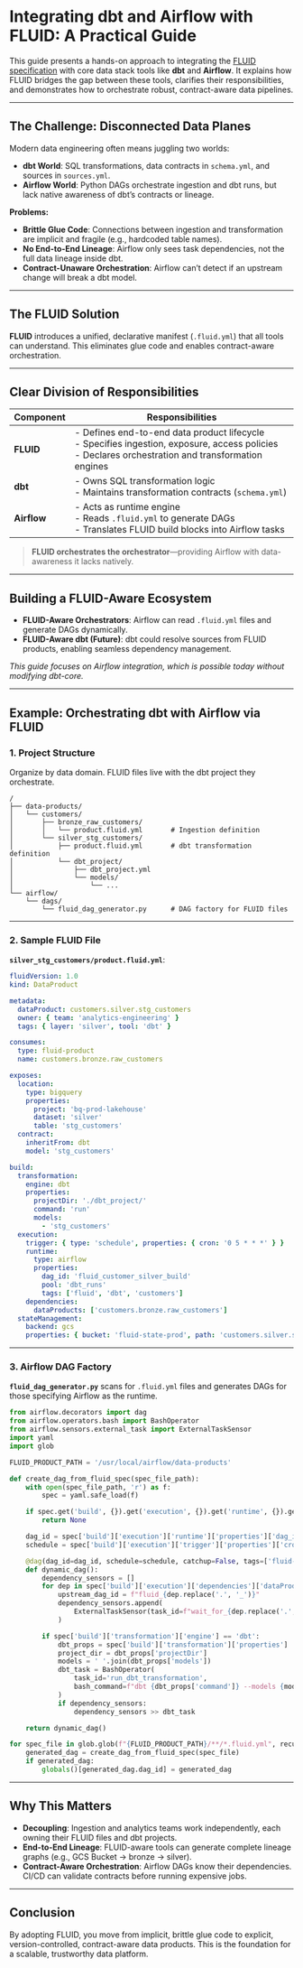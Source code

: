 # Integrating dbt and Airflow with FLUID: A Practical Guide

This guide presents a hands-on approach to integrating the [FLUID specification](https://github.com/open-data-protocol/fluid/blob/main/specification.md) with core data stack tools like **dbt** and **Airflow**. It explains how FLUID bridges the gap between these tools, clarifies their responsibilities, and demonstrates how to orchestrate robust, contract-aware data pipelines.

---

## The Challenge: Disconnected Data Planes

Modern data engineering often means juggling two worlds:

- **dbt World**: SQL transformations, data contracts in `schema.yml`, and sources in `sources.yml`.
- **Airflow World**: Python DAGs orchestrate ingestion and dbt runs, but lack native awareness of dbt’s contracts or lineage.

**Problems:**

- **Brittle Glue Code**: Connections between ingestion and transformation are implicit and fragile (e.g., hardcoded table names).
- **No End-to-End Lineage**: Airflow only sees task dependencies, not the full data lineage inside dbt.
- **Contract-Unaware Orchestration**: Airflow can’t detect if an upstream change will break a dbt model.

---

## The FLUID Solution

**FLUID** introduces a unified, declarative manifest (`.fluid.yml`) that all tools can understand. This eliminates glue code and enables contract-aware orchestration.

---

## Clear Division of Responsibilities

| Component | Responsibilities |
|-----------|------------------|
| **FLUID** | - Defines end-to-end data product lifecycle<br>- Specifies ingestion, exposure, access policies<br>- Declares orchestration and transformation engines |
| **dbt**   | - Owns SQL transformation logic<br>- Maintains transformation contracts (`schema.yml`) |
| **Airflow** | - Acts as runtime engine<br>- Reads `.fluid.yml` to generate DAGs<br>- Translates FLUID build blocks into Airflow tasks |

> **FLUID orchestrates the orchestrator**—providing Airflow with data-awareness it lacks natively.

---

## Building a FLUID-Aware Ecosystem

- **FLUID-Aware Orchestrators**: Airflow can read `.fluid.yml` files and generate DAGs dynamically.
- **FLUID-Aware dbt (Future)**: dbt could resolve sources from FLUID products, enabling seamless dependency management.

*This guide focuses on Airflow integration, which is possible today without modifying dbt-core.*

---

## Example: Orchestrating dbt with Airflow via FLUID

### 1. Project Structure

Organize by data domain. FLUID files live with the dbt project they orchestrate.

```
/
├── data-products/
│   └── customers/
│       ├── bronze_raw_customers/
│       │   └── product.fluid.yml       # Ingestion definition
│       └── silver_stg_customers/
│           ├── product.fluid.yml       # dbt transformation definition
│           └── dbt_project/
│               ├── dbt_project.yml
│               └── models/
│                   └── ...
└── airflow/
    └── dags/
        └── fluid_dag_generator.py      # DAG factory for FLUID files
```

---

### 2. Sample FLUID File

**`silver_stg_customers/product.fluid.yml`**:

```yaml
fluidVersion: 1.0
kind: DataProduct

metadata:
  dataProduct: customers.silver.stg_customers
  owner: { team: 'analytics-engineering' }
  tags: { layer: 'silver', tool: 'dbt' }

consumes:
  type: fluid-product
  name: customers.bronze.raw_customers

exposes:
  location:
    type: bigquery
    properties:
      project: 'bq-prod-lakehouse'
      dataset: 'silver'
      table: 'stg_customers'
  contract:
    inheritFrom: dbt
    model: 'stg_customers'

build:
  transformation:
    engine: dbt
    properties:
      projectDir: './dbt_project/'
      command: 'run'
      models:
        - 'stg_customers'
  execution:
    trigger: { type: 'schedule', properties: { cron: '0 5 * * *' } }
    runtime:
      type: airflow
      properties:
        dag_id: 'fluid_customer_silver_build'
        pool: 'dbt_runs'
        tags: ['fluid', 'dbt', 'customers']
    dependencies:
      dataProducts: ['customers.bronze.raw_customers']
  stateManagement:
    backend: gcs
    properties: { bucket: 'fluid-state-prod', path: 'customers.silver.stg_customers.json' }
```

---

### 3. Airflow DAG Factory

**`fluid_dag_generator.py`** scans for `.fluid.yml` files and generates DAGs for those specifying Airflow as the runtime.

```python
from airflow.decorators import dag
from airflow.operators.bash import BashOperator
from airflow.sensors.external_task import ExternalTaskSensor
import yaml
import glob

FLUID_PRODUCT_PATH = '/usr/local/airflow/data-products'

def create_dag_from_fluid_spec(spec_file_path):
    with open(spec_file_path, 'r') as f:
        spec = yaml.safe_load(f)

    if spec.get('build', {}).get('execution', {}).get('runtime', {}).get('type') != 'airflow':
        return None

    dag_id = spec['build']['execution']['runtime']['properties']['dag_id']
    schedule = spec['build']['execution']['trigger']['properties']['cron']

    @dag(dag_id=dag_id, schedule=schedule, catchup=False, tags=['fluid-generated'])
    def dynamic_dag():
        dependency_sensors = []
        for dep in spec['build']['execution']['dependencies']['dataProducts']:
            upstream_dag_id = f"fluid_{dep.replace('.', '_')}"
            dependency_sensors.append(
                ExternalTaskSensor(task_id=f"wait_for_{dep.replace('.', '_')}", external_dag_id=upstream_dag_id)
            )

        if spec['build']['transformation']['engine'] == 'dbt':
            dbt_props = spec['build']['transformation']['properties']
            project_dir = dbt_props['projectDir']
            models = ' '.join(dbt_props['models'])
            dbt_task = BashOperator(
                task_id='run_dbt_transformation',
                bash_command=f"dbt {dbt_props['command']} --models {models} --project-dir {project_dir}"
            )
            if dependency_sensors:
                dependency_sensors >> dbt_task

    return dynamic_dag()

for spec_file in glob.glob(f"{FLUID_PRODUCT_PATH}/**/*.fluid.yml", recursive=True):
    generated_dag = create_dag_from_fluid_spec(spec_file)
    if generated_dag:
        globals()[generated_dag.dag_id] = generated_dag
```

---

## Why This Matters

- **Decoupling**: Ingestion and analytics teams work independently, each owning their FLUID files and dbt projects.
- **End-to-End Lineage**: FLUID-aware tools can generate complete lineage graphs (e.g., GCS Bucket → bronze → silver).
- **Contract-Aware Orchestration**: Airflow DAGs know their dependencies. CI/CD can validate contracts before running expensive jobs.

---

## Conclusion

By adopting FLUID, you move from implicit, brittle glue code to explicit, version-controlled, contract-aware data products. This is the foundation for a scalable, trustworthy data platform.

